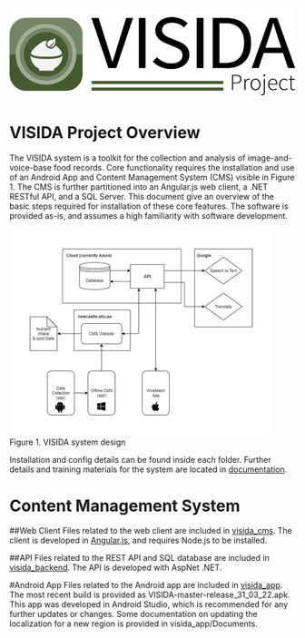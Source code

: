 ![logo](./images/header_icon.png "VISIDA")

# VISIDA Project Overview
The VISIDA system is a toolkit for the collection and analysis of image-and-voice-base food records. Core functionality requires the installation and use of an Android App and Content Management System (CMS) visible in Figure 1. The CMS is further partitioned into an Angular.js web client, a .NET RESTful API, and a SQL Server.
This document give an overview of the basic steps required for installation of these core features. The software is provided as-is, and assumes a high familiarity with software development.

![figure1](./images/system_overview.png "Figure 1")
Figure 1. VISIDA system design

Installation and config details can be found inside each folder. Further details and training materials for the system are located in [documentation](documentation).

# Content Management System
##Web Client
Files related to the web client are included in [visida_cms](visida_cms). The client is developed in [Angular.js](https://angularjs.org/), and requires Node.js to be installed.

##API
Files related to the REST API and SQL database are included in [visida_backend](visida_backend). The API is developed with AspNet .NET.

#Android App
Files related to the Android app are included in [visida_app](visida_app). The most recent build is provided as VISIDA-master-release_31_03_22.apk. This app was developed in Android Studio, which is recommended for any further updates or changes. Some documentation on updating the localization for a new region is provided in visida_app/Documents.
